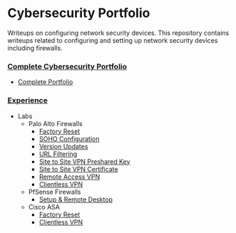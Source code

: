# Cybersecurity Portfolio
Writeups on configuring network security devices.
This repository contains writeups related to configuring and setting up network security devices including firewalls.

### <ins>Complete Cybersecurity Portfolio</ins>
  - [Complete Portfolio][COMPLETE]

### <ins>Experience</ins>
- Labs
  - Palo Alto Firewalls
    - [Factory Reset][PAFR]
    - [SOHO Configuration][PASOHO]
    - [Version Updates][PAVU]
    - [URL Filtering][PAURL]
    - [Site to Site VPN Preshared Key][PAS2SKEY]
    - [Site to Site VPN Certificate][PAS2SCERT]
    - [Remote Access VPN][PARAVPN]
    - [Clientless VPN][PACVPN]
  - PfSense Firewalls
    - [Setup & Remote Desktop][PFSET]
  - Cisco ASA
    - [Factory Reset][ASAFR]
    - [Clientless VPN][ASACVPN]

[PAFR]: https://github.com/Deleted-0970/Cybersecurity-Networking-Portfolio/tree/main/Writeups/1Palo%20Alto%20Factory%20reset%20lab.docx
[PASOHO]: https://github.com/Deleted-0970/Cybersecurity-Networking-Portfolio/tree/main/Writeups/2Palo%20Alto%20SOHO%20Config.docx
[PAVU]: https://github.com/Deleted-0970/Cybersecurity-Networking-Portfolio/tree/main/Writeups/3Palo%20alto%20version%20updates.docx
[PAURL]: https://github.com/Deleted-0970/Cybersecurity-Networking-Portfolio/tree/main/Writeups/4Palo%20Alto%20URL%20Filtering.docx
[PAS2SKEY]: https://github.com/Deleted-0970/Cybersecurity-Networking-Portfolio/tree/main/Writeups/8Site%20to&20Site%20VPN%20sharedkey.docx
[PAS2SCERT]:https://github.com/Deleted-0970/Cybersecurity-Networking-Portfolio/tree/main/Writeups/9Site%20to%20Site%20VPN%20certificate.docx
[PARAVPN]: https://github.com/Deleted-0970/Cybersecurity-Networking-Portfolio/tree/main/Writeups/10Remote%20Access%20VPN%20certificate.docx
[PACVPN]: https://github.com/Deleted-0970/Cybersecurity-Networking-Portfolio/tree/main/Writeups/12Clientless%20VPN%20PA.docx
[PFSET]: https://github.com/Deleted-0970/Cybersecurity-Networking-Portfolio/tree/main/Writeups/5PFSense%20Firewall%20Setup.docx
[ASAFR]: https://github.com/Deleted-0970/Cybersecurity-Networking-Portfolio/tree/main/Writeups/6CiscoASA%20factory%20reset.docx
[ASACVPN]: https://github.com/Deleted-0970/Cybersecurity-Networking-Portfolio/tree/main/Writeups/11Clientless%20VPN%20ASA.docx
[COMPLETE]: https://github.com/Deleted-0970/Cybersecurity-Networking-Portfolio/tree/main/Writeups/Complete%20Cybersecurity%20Portfolio.docx
